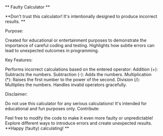 ** Faulty Calculator **

**Don't trust this calculator! It's intentionally designed to produce incorrect results. **

Purpose:

Created for educational or entertainment purposes to demonstrate the importance of careful coding and testing.
Highlights how subtle errors can lead to unexpected outcomes in programming.

Key Features:

Performs incorrect calculations based on the entered operator:
Addition (+): Subtracts the numbers.
Subtraction (-): Adds the numbers.
Multiplication (*): Raises the first number to the power of the second.
Division (/): Multiplies the numbers.
Handles invalid operators gracefully.

Disclaimer:

Do not use this calculator for any serious calculations!
It's intended for educational and fun purposes only.
Contribute:

Feel free to modify the code to make it even more faulty or unpredictable!
Explore different ways to introduce errors and create unexpected results.
**Happy (faulty) calculating! **
